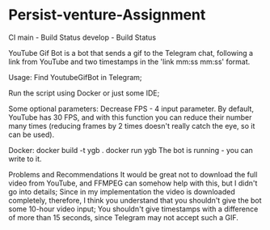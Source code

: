 # Persist-venture-Assignment
CI
main - Build Status
develop - Build Status

YouTube Gif Bot is a bot that sends a gif to the Telegram chat, following a link from YouTube and two timestamps in the 'link mm:ss mm:ss' format.

Usage:
Find YoutubeGifBot in Telegram;

Run the script using Docker or just some IDE;

Some optional parameters:
Decrease FPS - 4 input parameter. By default, YouTube has 30 FPS, and with this function you can reduce their number many times (reducing frames by 2 times doesn't really catch the eye, so it can be used).

Docker:
docker build -t ygb .
docker run ygb
The bot is running - you can write to it.


Problems and Recommendations
It would be great not to download the full video from YouTube, and FFMPEG can somehow help with this, but I didn't go into details;
Since in my implementation the video is downloaded completely, therefore, I think you understand that you shouldn't give the bot some 10-hour video input;
You shouldn't give timestamps with a difference of more than 15 seconds, since Telegram may not accept such a GIF.





